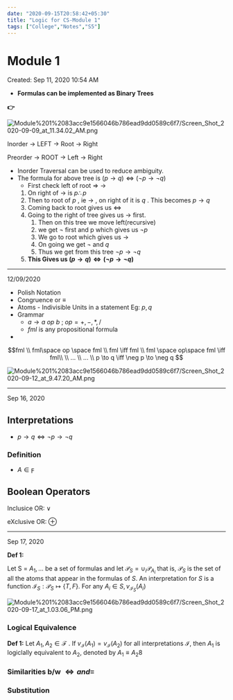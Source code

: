 ```yaml
---
date: "2020-09-15T20:58:42+05:30"
title: "Logic for CS-Module 1"
tags: ["College","Notes","S5"]
---
```

# Module 1

Created: Sep 11, 2020 10:54 AM

- **Formulas can be implemented as Binary Trees**

**👉**

![Module%201%2083acc9e1566046b786ead9dd0589c6f7/Screen_Shot_2020-09-09_at_11.34.02_AM.png](https://s3.us-west-2.amazonaws.com/secure.notion-static.com/60d1f413-002c-436f-8e72-84ef8592ac2a/Screen_Shot_2020-09-09_at_11.34.02_AM.png?X-Amz-Algorithm=AWS4-HMAC-SHA256&X-Amz-Credential=AKIAT73L2G45O3KS52Y5%2F20200920%2Fus-west-2%2Fs3%2Faws4_request&X-Amz-Date=20200920T190000Z&X-Amz-Expires=86400&X-Amz-Signature=0bc2c0618837a963fc8e5d8c2c341ce74b6aa33063ef3116256ed2a9a8ea6836&X-Amz-SignedHeaders=host&response-content-disposition=filename%20%3D%22Screen_Shot_2020-09-09_at_11.34.02_AM.png%22)

Inorder → LEFT → Root → Right

Preorder → ROOT → Left → Right

- Inorder Traversal can be used to reduce ambiguity.
- The formula for above tree is  $( p \rightarrow q ) \iff (\neg p \rightarrow \neg q)$
    - First check left of root ⇒ $`\rightarrow`$
    1. On right of $\to$ is $p \therefore p$
    2.  Then to root of $p$ , ie  $\to$ , on right of it is $q$ . This becomes $p \to q$
    3. Coming back to root gives us $\iff$
    4. Going to the right of tree gives us $\to$ first. 
        1. Then on this tree we move left(recursive)
        2. we get $\neg$ first and p which gives us $\neg p$
        3. We go to root which gives us $\to$
        4. On going we get $\neg$  and $q$
        5. Thus we get from this tree $\neg p \to \neg q$
    5. **This Gives us  $(p \to q) \iff (\neg p \to \neg q)$**

---

12/09/2020 

- Polish Notation
- Congruence or  $\equiv$
- Atoms - Indivisible Units in a statement Eg: $p,q$
- Grammar
    - $a \to a\  op\  b$ ; $op = +, -, *, /$
    - $fml$ is any propositional formula
- 

$$fml \\ fml\space op \space fml \\
fml \iff fml \\ fml \space op\space fml \iff fml\\
\\ ...
\\ ... \\
p \to q \iff \neg p \to \neg q
$$

![Module%201%2083acc9e1566046b786ead9dd0589c6f7/Screen_Shot_2020-09-12_at_9.47.20_AM.png](https://s3.us-west-2.amazonaws.com/secure.notion-static.com/51757bdc-4bb4-486a-aabf-396c4bbc1ce4/Screen_Shot_2020-09-12_at_9.47.20_AM.png?X-Amz-Algorithm=AWS4-HMAC-SHA256&X-Amz-Credential=AKIAT73L2G45O3KS52Y5%2F20200920%2Fus-west-2%2Fs3%2Faws4_request&X-Amz-Date=20200920T190146Z&X-Amz-Expires=86400&X-Amz-Signature=6296a338ccb8c0c2f53524769b1ac7d891d3c29fb9fd5eb88459aed7f0c0e1b2&X-Amz-SignedHeaders=host&response-content-disposition=filename%20%3D%22Screen_Shot_2020-09-12_at_9.47.20_AM.png%22)

---

Sep 16, 2020 

## Interpretations

- $p \to q \iff \neg p \to \neg q$

### Definition

- $A \in \digamma$

## Boolean Operators

Inclusice OR: $\lor$

eXclusive OR: $\oplus$

---

Sep 17, 2020 

**Def 1:**

Let S = ${A_1,...}$ be a set of formulas and let $\mathscr{P}_S =\cup_i \mathscr{P}_{A_i}$ that
is, $\mathscr{P}_S$ is the set of all the atoms that appear in the formulas of $S$. An interpretation
for $S$ is a function $\mathscr{I}_S:\mathscr{P}_S\mapsto\{T,F\}$. For any $A_i\in S,v_{\mathscr{I}_S}(A_i)$

![Module%201%2083acc9e1566046b786ead9dd0589c6f7/Screen_Shot_2020-09-17_at_1.03.06_PM.png](https://s3.us-west-2.amazonaws.com/secure.notion-static.com/c472ec75-54de-41c8-b057-845e13d2780e/Screen_Shot_2020-09-17_at_1.03.06_PM.png?X-Amz-Algorithm=AWS4-HMAC-SHA256&X-Amz-Credential=AKIAT73L2G45O3KS52Y5%2F20200920%2Fus-west-2%2Fs3%2Faws4_request&X-Amz-Date=20200920T190358Z&X-Amz-Expires=86400&X-Amz-Signature=9fe9b698f99aece8013430c6ee1b7372b4a9c1076c3cf53b5ff0a1047eaeceea&X-Amz-SignedHeaders=host&response-content-disposition=filename%20%3D%22Screen_Shot_2020-09-17_at_1.03.06_PM.png%22)

### Logical Equivalence

**Def 1:** Let $A_1, A_2 \in \mathscr{F}$ . If $v_\mathscr{I}(A_1) = v_\mathscr{I}(A_2)$ for all interpretations $\mathscr{I}$, then $A_1$ is logiclally equivalent to $A_2$, denoted by $A_1 \equiv A_2$8

### Similarities b/w $\iff and \equiv$

### Substitution